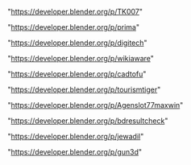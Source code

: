 "https://developer.blender.org/p/TK007"

"https://developer.blender.org/p/prima"

"https://developer.blender.org/p/digitech"

"https://developer.blender.org/p/wikiaware"

"https://developer.blender.org/p/cadtofu"

"https://developer.blender.org/p/tourismtiger"

"https://developer.blender.org/p/Agenslot77maxwin"

"https://developer.blender.org/p/bdresultcheck"

"https://developer.blender.org/p/jewadil"

"https://developer.blender.org/p/gun3d"

 
